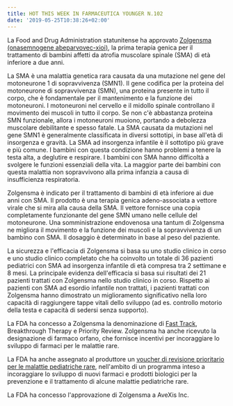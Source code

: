 ```yaml
---
title: HOT THIS WEEK IN FARMACEUTICA YOUNGER N.102
date: '2019-05-25T10:38:26+02:00'
---
```

La Food and Drug Administration statunitense ha approvato [Zolgensma (onasemnogene abeparvovec-xioi)](https://www.fda.gov/news-events/press-announcements/fda-approves-innovative-gene-therapy-treat-pediatric-patients-spinal-muscular-atrophy-rare-disease), la prima terapia genica per il trattamento di bambini affetti da atrofia muscolare spinale (SMA) di età inferiore a due anni.

La SMA è una malattia genetica rara causata da una mutazione nel gene del motoneurone 1 di sopravvivenza (SMN1). Il gene codifica per la proteina del motoneurone di sopravvivenza (SMN), una proteina presente in tutto il corpo, che è fondamentale per il mantenimento e la funzione dei motoneuroni. I motoneuroni nel cervello e il midollo spinale controllano il movimento dei muscoli in tutto il corpo. Se non c'è abbastanza proteina SMN funzionale, allora i motoneuroni muoiono, portando a debolezza muscolare debilitante e spesso fatale. La SMA causata da mutazioni nel gene SMN1 è generalmente classificata in diversi sottotipi, in base all'età di insorgenza e gravità. La SMA ad insorgenza infantile è il sottotipo più grave e più comune. I bambini con questa condizione hanno problemi a tenere la testa alta, a deglutire e respirare. I bambini con SMA hanno difficoltà a svolgere le funzioni essenziali della vita. La maggior parte dei bambini con questa malattia non sopravvivono alla prima infanzia a causa di insufficienza respiratoria.

Zolgensma è indicato per il trattamento di bambini di età inferiore ai due anni con SMA. Il prodotto è una terapia genica adeno-associata a vettore virale che si mira alla causa della SMA. Il vettore fornisce una copia completamente funzionante del gene SMN umano nelle cellule del motoneurone. Una somministrazione endovenosa una tantum di Zolgensma ne migliora il movimento e la funzione dei muscoli e la sopravvivenza di un bambino con SMA. Il dosaggio è determinato in base al peso del paziente.

La sicurezza e l'efficacia di Zolgensma si basa su uno studio clinico in corso e uno studio clinico completato che ha coinvolto un totale di 36 pazienti pediatrici con SMA ad insorgenza infantile di età compresa tra 2 settimane e 8 mesi. La principale evidenza dell'efficacia si basa sui risultati dei 21 pazienti trattati con Zolgensma nello studio clinico in corso. Rispetto ai pazienti con SMA ad esordio infantile non trattati, i pazienti trattati con Zolgensma hanno dimostrato un miglioramento significativo nella loro capacità di raggiungere tappe vitali dello sviluppo (ad es. controllo motorio della testa e capacità di sedersi senza supporto).

La FDA ha concesso a Zolgensma la denominazione di [Fast Track](https://www.farmaceuticayounger.science/blog/2019/05/fast-track/), Breakthrough Therapy e Priority Review. Zolgensma ha anche ricevuto la designazione di farmaco orfano, che fornisce incentivi per incoraggiare lo sviluppo di farmaci per le malattie rare.

La FDA ha anche assegnato al produttore un [voucher di revisione prioritario per le malattie pediatriche rare](https://www.fda.gov/industry/developing-products-rare-diseases-conditions/rare-pediatric-disease-rpd-designation-program), nell'ambito di un programma inteso a incoraggiare lo sviluppo di nuovi farmaci e prodotti biologici per la prevenzione e il trattamento di alcune malattie pediatriche rare.

La FDA ha concesso l'approvazione di Zolgensma a AveXis Inc.
